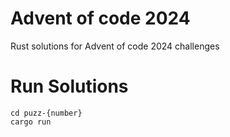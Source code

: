 # Advent of code 2024
Rust solutions for Advent of code 2024 challenges<br>

# Run Solutions
```
cd puzz-{number}
cargo run
```
